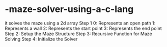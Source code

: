 # -maze-solver-using-a-c-lang
it solves the maze using a 2d array 
Step 1
0: Represents an open path
1: Represents a wall
2: Represents the start point
3: Represents the end point
Step 2: Setup the Maze Structure
Step 3: Recursive Function for Maze Solving
Step 4: Initialize the Solver

